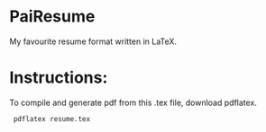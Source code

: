 # PaiResume
My favourite resume format written in LaTeX.

# Instructions:
To compile and generate pdf from this .tex file, download pdflatex.

<pre><code> pdflatex resume.tex </pre></code>
